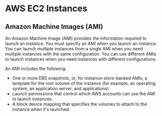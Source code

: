 # AWS EC2 Instances

## Amazon Machine Images \(AMI\)

An Amazon Machine Image \(AMI\) provides the information required to launch an instance. You must specify an AMI when you launch an instance. You can launch multiple instances from a single AMI when you need multiple instances with the same configuration. You can use different AMIs to launch instances when you need instances with different configurations.

An AMI includes the following:

* One or more EBS snapshots, or, for instance-store-backed AMIs, a template for the root volume of the instance \(for example, an operating system, an application server, and applications\).
* Launch permissions that control which AWS accounts can use the AMI to launch instances.
* A block device mapping that specifies the volumes to attach to the instance when it's launched.

